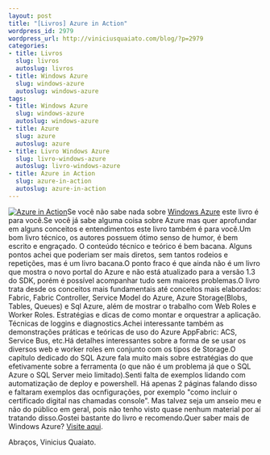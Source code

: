 ```yaml
--- 
layout: post
title: "[Livros] Azure in Action"
wordpress_id: 2979
wordpress_url: http://viniciusquaiato.com/blog/?p=2979
categories: 
- title: Livros
  slug: livros
  autoslug: livros
- title: Windows Azure
  slug: windows-azure
  autoslug: windows-azure
tags: 
- title: Windows Azure
  slug: windows-azure
  autoslug: windows-azure
- title: Azure
  slug: azure
  autoslug: azure
- title: Livro Windows Azure
  slug: livro-windows-azure
  autoslug: livro-windows-azure
- title: Azure in Action
  slug: azure-in-action
  autoslug: azure-in-action
---
```

[![](http://ecx.images-amazon.com/images/I/51AUO41gyPL._BO2,204,203,200_PIsitb-sticker-arrow-click,TopRight,35,-76_AA300_SH20_OU02_.jpg "Azure in Action")](http://www.amazon.co.uk/Azure-Action-Chris-Hay/dp/193518248X/ref=sr_1_1?ie=UTF8&qid=1295923332&sr=8-1)Se você não sabe nada sobre [Windows Azure](http://azure.com) este livro é para você.Se você já sabe alguma coisa sobre Azure mas quer aprofundar em alguns conceitos e entendimentos este livro também é para você.Um bom livro técnico, os autores possuem ótimo senso de humor, é bem escrito e engraçado. O conteúdo técnico e teórico é bem bacana. Alguns pontos achei que poderiam ser mais diretos, sem tantos rodeios e repetições, mas é um livro bacana.O ponto fraco é que ainda não é um livro que mostra o novo portal do Azure e não está atualizado para a versão 1.3 do SDK, porém é possível acompanhar tudo sem maiores problemas.O livro trata desde os conceitos mais fundamentais até conceitos mais elaborados: Fabric, Fabric Controller, Service Model do Azure, Azure Storage(Blobs, Tables, Queues) e Sql Azure, além de mostrar o trabalho com Web Roles e Worker Roles. Estratégias e dicas de como montar e orquestrar a aplicação. Técnicas de loggins e diagnostics.Achei interessante também as demonstrações práticas e teóricas de uso do Azure AppFabric: ACS, Service Bus, etc.Há detalhes interessantes sobre a forma de se usar os diversos web e worker roles em conjunto com os tipos de Storage.O capítulo dedicado do SQL Azure fala muito mais sobre estratégias do que efetivamente sobre a ferramenta (o que não é um problema já que o SQL Azure o SQL Server meio limitado).Senti falta de exemplos lidando com automatização de deploy e powershell. Há apenas 2 páginas falando disso e faltaram exemplos das ocnfigurações, por exemplo "como incluir o certificado digital nas chamadas console". Mas talvez seja um anseio meu e não do público em geral, pois não tenho visto quase nenhum material por aí tratando disso.Gostei bastante do livro e recomendo.Quer saber mais de Windows Azure? [Visite aqui](http://viniciusquaiato.com/blog/category/windows-azure/).

Abraços,
Vinicius Quaiato.
